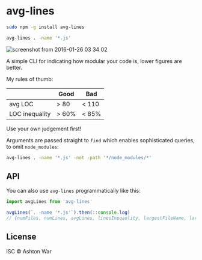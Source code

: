 # avg-lines

```bash
sudo npm -g install avg-lines

avg-lines . -name '*.js'
```

![screenshot from 2016-01-26 03 34 02](https://cloud.githubusercontent.com/assets/6740947/12572001/963d1f06-c3de-11e5-8773-591ba35375f3.png)

A simple CLI for indicating how modular your code is, lower figures are better.

My rules of thumb:

|              |Good | Bad
|--------------|-----|-----
|avg LOC       |> 80 |< 110
|LOC inequality|> 60%|< 85%

Use your own judgement first!

Arguments are passed straight to `find` which enables sophisticated queries, to omit `node_modules`:

```bash
avg-lines . -name '*.js' -not -path '*/node_modules/*'
```

## API
You can also use `avg-lines` programmatically like this:

```js
import avgLines from 'avg-lines'

avgLines(`. -name '*.js'`).then(::console.log)
// {numFiles, numLines, avgLines, linesIneqaulity, largestFileName, largestFile}
```

## License
ISC © Ashton War
